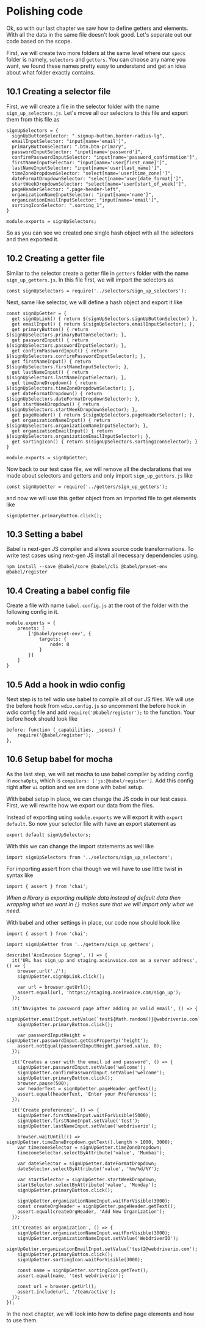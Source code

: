# Polishing code

Ok, so with our last chapter we saw how to define getters and elements. With all the data in the same file doesn't look good. Let's separate out our code based on the scope.

First, we will create two more folders at the same level where our `specs` folder is namely, `selectors` and `getters`. You can choose any name you want, we found these names pretty easy to understand and get an idea about what folder exactly contains.

## 10.1 Creating a selector file

First, we will create a file in the selector folder with the name `sign_up_selectors.js`. Let's move all our selectors to this file and export them from this file as

```
signUpSelectors = {
  signUpButtonSelector: ".signup-button.border-radius-lg",
  emailInputSelector: "input[name='email']",
  primaryButtonSelector: ".btn.btn-primary",
  passwordInputSelector: "input[name='password']",
  confirmPasswordInputSelector: "input[name='password_confirmation']",
  firstNameInputSelector: "input[name='user[first_name]']",
  lastNameInputSelector: "input[name='user[last_name]']",
  timeZoneDropdownSelector: "select[name='user[time_zone]']",
  dateFormatDropdownSelector: "select[name='user[date_format]']",
  startWeekDropdownSelector: "select[name='user[start_of_week]']",
  pageHeaderSelector: ".page-header-left",
  organizationNameInputSelector: "input[name='name']",
  organizationEmailInputSelector: "input[name='email']",
  sortingIconSelector: ".sorting_1",
}

module.exports = signUpSelectors;
```

So as you can see we created one single hash object with all the selectors and then exported it.

## 10.2 Creating a getter file

Similar to the selector create a getter file in `getters` folder with the name `sign_up_getters.js`. In this file first, we will import the selectors as

```
const signUpSelectors = require('../selectors/sign_up_selectors');
```

Next, same like selector, we will define a hash object and export it like

```
const signUpGetter = {
  get signUpLink() { return $(signUpSelectors.signUpButtonSelector) },
  get emailInput() { return $(signUpSelectors.emailInputSelector); },
  get primaryButton() { return $(signUpSelectors.primaryButtonSelector); },
  get passwordInput() { return $(signUpSelectors.passwordInputSelector); },
  get confirmPasswordInput() { return $(signUpSelectors.confirmPasswordInputSelector); },
  get firstNameInput() { return $(signUpSelectors.firstNameInputSelector); },
  get lastNameInput() { return $(signUpSelectors.lastNameInputSelector); },
  get timeZoneDropdown() { return $(signUpSelectors.timeZoneDropdownSelector); },
  get dateFormatDropdown() { return $(signUpSelectors.dateFormatDropdownSelector); },
  get startWeekDropdown() { return $(signUpSelectors.startWeekDropdownSelector); },
  get pageHeader() { return $(signUpSelectors.pageHeaderSelector); },
  get organizationNameInput() { return $(signUpSelectors.organizationNameInputSelector); },
  get organizationEmailInput() { return $(signUpSelectors.organizationEmailInputSelector); },
  get sortingIcon() { return $(signUpSelectors.sortingIconSelector); }
}

module.exports = signUpGetter;
```

Now back to our test case file, we will remove all the declarations that we made about selectors and getters and only import `sign_up_getters.js` like

```
const signUpGetter = require('../getters/sign_up_getters');
```

and now we will use this getter object from an imported file to get elements like

```
signUpGetter.primaryButton.click();
```

## 10.3 Setting a babel

Babel is next-gen JS compiler and allows source code transformations. To write test cases using next-gen JS install all necessary dependencies using.

```
npm install --save @babel/core @babel/cli @babel/preset-env @babel/register
```

## 10.4 Creating a babel config file

Create a file with name `babel.config.js` at the root of the folder with the following config in it.

```
module.exports = {
    presets: [
        ['@babel/preset-env', {
            targets: {
                node: 8
            }
        }]
    ]
}
```

## 10.5 Add a hook in wdio config

Next step is to tell wdio use babel to compile all of our JS files. We will use the before hook from `wdio.config.js` so uncomment the before hook in wdio config file and add `require('@babel/register');` to the function. Your before hook should look like

```
before: function (_capabilities, _specs) {
    require('@babel/register');
},
```

## 10.6 Setup babel for mocha

As the last step, we will set mocha to use babel compiler by adding config in `mochaOpts`, which is `compilers: ['js:@babel/register']`. Add this config right after `ui` option and we are done with babel setup.

With babel setup in place, we can change the JS code in our test cases. First, we will rewrite how we export our data from the files.

Instead of exporting using `module.exports` we will export it with `export default`. So now your selector file with have an export statement as

```
export default signUpSelectors;
```

With this we can change the import statements as well like

```
import signUpSelectors from '../selectors/sign_up_selectors';
```

For importing assert from chai though we will have to use little twist in syntax like

```
import { assert } from 'chai';
```

_When a library is exporting multiple data instead of default data then wrapping what we want in `{}` makes sure that we will import only what we need._

With babel and other settings in place, our code now should look like

```
import { assert } from 'chai';

import signUpGetter from '../getters/sign_up_getters';

describe('AceInvoice Signup', () => {
  it('URL has sign_up and staging.aceinvoice.com as a server address', () => {
    browser.url('./');
    signUpGetter.signUpLink.click();

    var url = browser.getUrl();
    assert.equal(url, 'https://staging.aceinvoice.com/sign_up');
  });

  it('Navigates to password page after adding an valid email', () => {
    signUpGetter.emailInput.setValue(`test${Math.random()}@webdriverio.com`);
    signUpGetter.primaryButton.click();

    var passwordInputHeight = signUpGetter.passwordInput.getCssProperty('height');
    assert.notEqual(passwordInputHeight.parsed.value, 0);
  });

  it('Creates a user with the email id and password', () => {
    signUpGetter.passwordInput.setValue('welcome');
    signUpGetter.confirmPasswordInput.setValue('welcome');
    signUpGetter.primaryButton.click();
    browser.pause(500);
    var headerText = signUpGetter.pageHeader.getText();
    assert.equal(headerText, 'Enter your Preferences');
  });

  it('Create preferences', () => {
    signUpGetter.firstNameInput.waitForVisible(5000);
    signUpGetter.firstNameInput.setValue('test');
    signUpGetter.lastNameInput.setValue('webdriverio');

    browser.waitUntil(() => signUpGetter.timeZoneDropdown.getText().length > 1000, 3000);
    var timezoneSelector = signUpGetter.timeZoneDropdown;
    timezoneSelector.selectByAttribute('value', 'Mumbai');

    var dateSelector = signUpGetter.dateFormatDropdown;
    dateSelector.selectByAttribute('value', '%m/%d/%Y');

    var startSelector = signUpGetter.startWeekDropdown;
    startSelector.selectByAttribute('value', 'Monday');
    signUpGetter.primaryButton.click();

    signUpGetter.organizationNameInput.waitForVisible(3000);
    const createOrgHeader = signUpGetter.pageHeader.getText();
    assert.equal(createOrgHeader, 'Add New Organization');
  });

  it('Creates an organization', () => {
    signUpGetter.organizationNameInput.waitForVisible(3000);
    signUpGetter.organizationNameInput.setValue('WebdriverIO');
    signUpGetter.organizationEmailInput.setValue('test2@webdriverio.com');
    signUpGetter.primaryButton.click();
    signUpGetter.sortingIcon.waitForVisible(3000);

    const name = signUpGetter.sortingIcon.getText();
    assert.equal(name, 'test webdriverio');

    const url = browser.getUrl();
    assert.include(url, '/team/active');
  });
});
```

In the next chapter, we will look into how to define page elements and how to use them.
